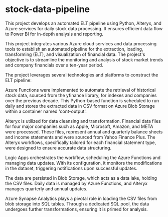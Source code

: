 # stock-data-pipeline
This project develops an automated ELT pipeline using Python, Alteryx, and Azure services for daily stock data processing. It ensures efficient data flow to Power BI for in-depth analysis and reporting.

This project integrates various Azure cloud services and data processing tools to establish an automated pipeline for the extraction, loading, transforming (ELT), and visualization of financial data. The project's objective is to streamline the monitoring and analysis of stock market trends and company financials over a ten-year period.

The project leverages several technologies and platforms to construct the ELT pipeline:

Azure Functions were implemented to automate the retrieval of historical stock data, sourced from the yfinance library, for indexes and companies over the previous decade. This Python-based function is scheduled to run daily and stores the extracted data in CSV format on Azure Blob Storage within a container named 'cont-output'.

Alteryx is utilized for data cleansing and transformation. Financial data files for four major companies such as Apple, Microsoft, Amazon, and META were processed. These files, represent annual and quarterly balance sheets and income statements and were sourced from Yahoo Finance Plus. The Alteryx workflows, specifically tailored for each financial statement type, were designed to ensure accurate data structuring.

Logic Apps orchestrates the workflow, scheduling the Azure Functions and managing data updates. With its configuration, it monitors the modifications in the dataset, triggering notifications upon successful updates.

The data are persisted in Blob Storage, which acts as a data lake, holding the CSV files. Daily data is managed by Azure Functions, and Alteryx manages quarterly and annual updates.

Azure Synapse Analytics plays a pivotal role in loading the CSV files from blob storage into SQL tables. Through a dedicated SQL pool, the data undergoes further transformations, ensuring it is primed for analysis.



